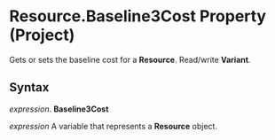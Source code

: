 
# Resource.Baseline3Cost Property (Project)

Gets or sets the baseline cost for a  **Resource**. Read/write **Variant**.


## Syntax

 _expression_. **Baseline3Cost**

 _expression_ A variable that represents a **Resource** object.


